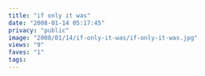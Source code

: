 ```yaml
---
title: "if only it was"
date: "2008-01-14 05:17:45"
privacy: "public"
image: "2008/01/14/if-only-it-was/if-only-it-was.jpg"
views: "9"
faves: "1"
tags:
---
```


